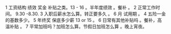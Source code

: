 1  工资结构  绩效  奖金  补贴之类。13 - 16  。半年度绩效 。餐补 。
2  正常工作时间。 9.30 -8.30. 
3  入职后薪水怎么算。转正要多久 。 6 月 试用期 。
4  五险一金的基数多少。
5  年终奖 保底多少薪  13  or  15 。
6  日常有其他补贴吗 。餐补，高温补贴 。
7  平常加班吗？加班怎么算。节假日加班怎么算 。晚上宵夜。